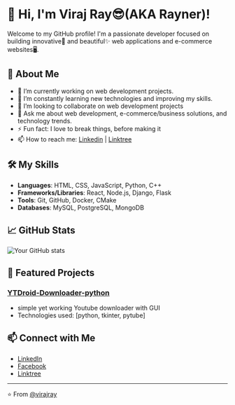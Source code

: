 # 👋 Hi, I'm Viraj Ray😎(AKA Rayner)!

Welcome to my GitHub profile! I'm a passionate developer focused on building innovative🚀 and beautiful✨ web applications and e-commerce websites🖥.

## 🚀 About Me

- 🔭 I’m currently working on web development projects.
- 🌱 I’m constantly learning new technologies and improving my skills.
- 👯 I’m looking to collaborate on web development projects
- 💬 Ask me about web development, e-commerce/business solutions, and technology trends.
- ⚡ Fun fact: I love to break things, before making it
- 📫 How to reach me: [Linkedin](https://www.linkedin.com/in/viraj-rathnayake) | [Linktree](https://linktr.ee/virajrayner)

## 🛠️ My Skills

- **Languages**: HTML, CSS, JavaScript, Python, C++
- **Frameworks/Libraries**: React, Node.js, Django, Flask
- **Tools**: Git, GitHub, Docker, CMake
- **Databases**: MySQL, PostgreSQL, MongoDB

## 📈 GitHub Stats

![Your GitHub stats](https://github-readme-stats.vercel.app/api?username=yourusername&show_icons=true&theme=radical)

## 📂 Featured Projects

### [YTDroid-Downloader-python](https://github.com/virajray/YTDroid-Downloader-python)
- simple yet working Youtube downloader with GUI
- Technologies used: [python, tkinter, pytube]

<!-- ## 📜 Latest Blog Posts

BLOG-POST-LIST:START -->
<!-- BLOG-POST-LIST:END -->

## 📫 Connect with Me

- [LinkedIn](https://www.linkedin.com/in/viraj-rathnayake)
- [Facebook](https://www.facebook.com/viraj.kavindu)
- [Linktree](https://linktr.ee/virajrayner)

---

⭐️ From [@virajray](https://github.com/virajray)

